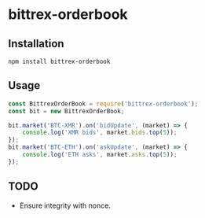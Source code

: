 # bittrex-orderbook

## Installation

```
npm install bittrex-orderbook
```

## Usage

```javascript
const BittrexOrderBook = require('bittrex-orderbook');
const bit = new BittrexOrderBook;

bit.market('BTC-XMR').on('bidUpdate', (market) => {
    console.log('XMR bids', market.bids.top(5));
});
bit.market('BTC-ETH').on('askUpdate', (market) => {
    console.log('ETH asks', market.asks.top(5));
});
```

## TODO

* Ensure integrity with nonce.
